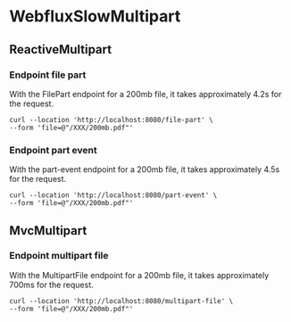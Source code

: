 # WebfluxSlowMultipart

## ReactiveMultipart

### Endpoint file part

With the FilePart endpoint for a 200mb file, it takes approximately 4.2s for the request.

```
curl --location 'http://localhost:8080/file-part' \
--form 'file=@"/XXX/200mb.pdf"'
```

### Endpoint part event

With the part-event endpoint for a 200mb file, it takes approximately 4.5s for the request.

```
curl --location 'http://localhost:8080/part-event' \
--form 'file=@"/XXX/200mb.pdf"'
```

## MvcMultipart

### Endpoint multipart file

With the MultipartFile endpoint for a 200mb file, it takes approximately 700ms for the request.

```
curl --location 'http://localhost:8080/multipart-file' \
--form 'file=@"/XXX/200mb.pdf"'
```



